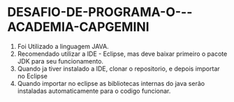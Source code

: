 # DESAFIO-DE-PROGRAMA-O---ACADEMIA-CAPGEMINI

1. Foi Utilizado a linguagem JAVA.
2. Recomendado utilizar a IDE - Eclipse, mas deve baixar primeiro o pacote JDK para seu funcionamento.
3. Quando ja tiver instalado a IDE, clonar o repositorio, e depois importar no Eclipse
4. Quando importar no eclipse as bibliotecas internas do java serão instaladas automaticamente para o codigo funcionar.
